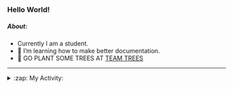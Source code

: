 ### Hello World!

##### About:
- Currently I am a student.
- 🌱 I’m learning how to make better documentation.
- 🌱 GO PLANT SOME TREES AT [TEAM TREES](https://teamtrees.org/)

---
<details>
  <summary>:zap: My Activity:</summary>
  
<!--START_SECTION:waka-->
![Code Time](http://img.shields.io/badge/Code%20Time-1%2C162%20hrs%2042%20mins-blue)

**I'm a Night 🦉** 

```text
🌞 Morning                1901 commits        ███░░░░░░░░░░░░░░░░░░░░░░   10.13 % 
🌆 Daytime                6389 commits        █████████░░░░░░░░░░░░░░░░   34.03 % 
🌃 Evening                5342 commits        ███████░░░░░░░░░░░░░░░░░░   28.46 % 
🌙 Night                  5140 commits        ███████░░░░░░░░░░░░░░░░░░   27.38 % 
```
📅 **I'm Most Productive on Wednesday** 

```text
Monday                   2658 commits        ████░░░░░░░░░░░░░░░░░░░░░   14.16 % 
Tuesday                  2575 commits        ███░░░░░░░░░░░░░░░░░░░░░░   13.72 % 
Wednesday                4379 commits        ██████░░░░░░░░░░░░░░░░░░░   23.33 % 
Thursday                 2415 commits        ███░░░░░░░░░░░░░░░░░░░░░░   12.86 % 
Friday                   1943 commits        ███░░░░░░░░░░░░░░░░░░░░░░   10.35 % 
Saturday                 1641 commits        ██░░░░░░░░░░░░░░░░░░░░░░░   08.74 % 
Sunday                   3161 commits        ████░░░░░░░░░░░░░░░░░░░░░   16.84 % 
```


📊 **This Week I Spent My Time On** 

```text
🔥 Editors: 
IntelliJ                 3 hrs 20 mins       █████████████████████████   100.00 % 

🐱‍💻 Projects: 
intro                    3 hrs 19 mins       █████████████████████████   99.05 % 
Unknown Project          1 min               ░░░░░░░░░░░░░░░░░░░░░░░░░   00.64 % 
android-demo             0 secs              ░░░░░░░░░░░░░░░░░░░░░░░░░   00.30 % 
```


 Last Updated on 18/08/2023 10:09:46 UTC
<!--END_SECTION:waka-->
</details>
